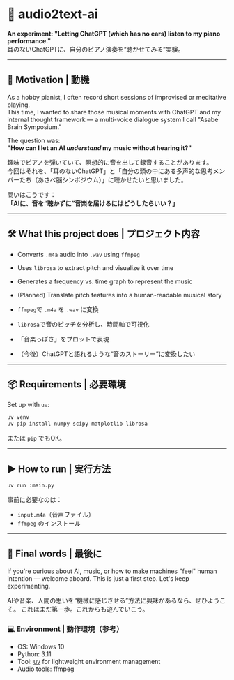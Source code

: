 # 🎹 audio2text-ai

**An experiment: "Letting ChatGPT (which has no ears) listen to my piano performance."**  
耳のないChatGPTに、自分のピアノ演奏を“聴かせてみる”実験。

---

## 🧠 Motivation | 動機

As a hobby pianist, I often record short sessions of improvised or meditative playing.  
This time, I wanted to share those musical moments with ChatGPT and my internal thought framework — a multi-voice dialogue system I call "Asabe Brain Symposium."

The question was:  
**"How can I let an AI *understand* my music without hearing it?"**

趣味でピアノを弾いていて、瞑想的に音を出して録音することがあります。  
今回はそれを、「耳のないChatGPT」と「自分の頭の中にある多声的な思考メンバーたち（あさべ脳シンポジウム）」に聴かせたいと思いました。

問いはこうです：  
**「AIに、音を“聴かずに”音楽を届けるにはどうしたらいい？」**

---

## 🛠️ What this project does | プロジェクト内容

- Converts `.m4a` audio into `.wav` using `ffmpeg`  
- Uses `librosa` to extract pitch and visualize it over time  
- Generates a frequency vs. time graph to represent the music  
- (Planned) Translate pitch features into a human-readable musical story

- `ffmpeg`で `.m4a` を `.wav` に変換  
- `librosa`で音のピッチを分析し、時間軸で可視化  
- 「音楽っぽさ」をプロットで表現  
- （今後）ChatGPTと語れるような“音のストーリー”に変換したい

---

## 📦 Requirements | 必要環境

Set up with `uv`:

```bash
uv venv
uv pip install numpy scipy matplotlib librosa
````

または `pip` でもOK。

---

## ▶️ How to run | 実行方法

```bash
uv run :main.py
```

事前に必要なのは：

* `input.m4a`（音声ファイル）
* `ffmpeg` のインストール

---

## 🙏 Final words | 最後に

If you're curious about AI, music, or how to make machines "feel" human intention — welcome aboard.
This is just a first step. Let's keep experimenting.

AIや音楽、人間の思いを“機械に感じさせる”方法に興味があるなら、ぜひようこそ。
これはまだ第一歩。これからも遊んでいこう。


### 💻 Environment | 動作環境（参考）

- OS: Windows 10
- Python: 3.11
- Tool: [uv](https://github.com/astral-sh/uv) for lightweight environment management
- Audio tools: ffmpeg
